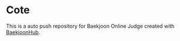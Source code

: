 # Cote
This is a auto push repository for Baekjoon Online Judge created with [BaekjoonHub](https://github.com/BaekjoonHub/BaekjoonHub).
